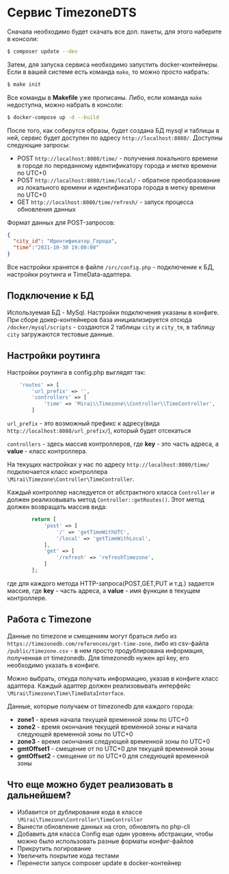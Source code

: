 # Сервис TimezoneDTS
Сначала необходимо будет скачать все доп. пакеты, для этого наберите в консоли:
```bash
$ composer update --dev
```
Затем, для запуска сервиса необходимо запустить docker-контейнеры.
Если в вашей системе есть команда `make`, то можно просто набрать: 
```bash
$ make init
```
Все команды в **Makefile** уже прописаны. 
Либо, если команда `make` недоступна, можно набрать в консоли:
```bash
$ docker-compose up -d --build
```

После того, как соберутся образы, будет создана БД mysql и таблицы в ней, сервис будет доступен по адресу `http://localhost:8080/`.
Доступны следующие запросы:
+ POST `http://localhost:8080/time/` - получения локального времени в городе по переданному идентификатору города и метке времени по UTC+0
+ POST `http://localhost:8080/time/local/` - обратное преобразование из локального времени и идентификатора города в метку времени по UTC+0
+ GET `http://localhost:8080/time/refresh/` - запуск процесса обновления данных

Формат данных для POST-запросов:
```json
{
  "city_id": "Идентификатор_Города",
  "time":"2021-10-30 19:00:00"
}
```

Все настройки хранятся в файле `/src/config.php` - подключение к БД, настройки роутинга и TimeData-адаптера. 

## Подключение к БД
Используемая БД - MySql. Настройки подключения указаны в конфиге.
При сборе докер-контейнеров база инициализируется отсюда `/docker/mysql/scripts` - создаются 2 таблицы `city` и `city_tm`, в таблицу `city`
загружаются тестовые данные. 

## Настройки роутинга
Настройки роутинга в config.php выглядят так:
```php
    'routes' => [
        'url_prefix' => '',
        'controllers' => [
            'time' => 'Mirai\\Timezone\\Controller\\TimeController',
        ]
```
`url_prefix` - это возможный префикс к адресу(вида `http://localhost:8080/url_prefix/`), который будет отсекаться

`controllers` - здесь массив контроллеров, где **key** - это часть адреса, а **value** - класс контроллера.

На текущих настройках у нас по адресу `http://localhost:8080/time/` подключается класс контроллера `\Mirai\Timezone\Controller\TimeController`.

Каждый контроллер наследуется от абстрактного класса `Controller` и должен реализовывать метод `Controller::getRoutes()`. 
Этот метод должен возвращать массив вида:
```php
        return [
            'post' => [
                '/' => 'getTimeWithUTC',
                '/local' => 'getTimeWithLocal',
            ],
            'get' => [
                '/refresh' => 'refreshTimezone',
            ]
        ];
```
где для каждого метода HTTP-запроса(POST,GET,PUT и т.д.) задается массив, где **key** - часть адреса, а **value** - имя функции в текущем контроллере.

## Работа с Timezone
Данные по timezone и смещениям могут браться либо из `https://timezonedb.com/references/get-time-zone`, либо из csv-файла `/public/timezone.csv` - в нем просто продублирована информация, полученная от timezonedb.
Для timezonedb нужен api key, его необходимо указать в конфиге.

Можно выбрать, откуда получать информацию, указав в конфиге класс адаптера. Каждый адаптер должен реализовывать интерфейс `\Mirai\Timezone\Time\TimeDataInterface`.

Данные, которые получаем от timezonedb для каждого города:
+ **zone1** - время начала текущей временной зоны по UTC+0
+ **zone2** - время окончания текущей временной зоны и начала следующей временной зоны по UTC+0
+ **zone3** - время окончания следующей временной зоны по UTC+0
+ **gmtOffset1** - смещение от по UTC+0 для текущей временной зоны
+ **gmtOffset2** - смещение от по UTC+0 для следующей временной зоны

## Что еще можно будет реализовать в дальнейшем?
+ Избавится от дублирования кода в классе `\Mirai\Timezone\Controller\TimeController`
+ Вынести обновление данных на cron, обновлять по php-cli
+ Добавить для класса Config еще один уровень абстракции, чтобы можно было использовать разные форматы конфиг-файлов
+ Прикрутить логирование
+ Увеличить покрытие кода тестами
+ Перенести запуск composer update в docker-контейнер
